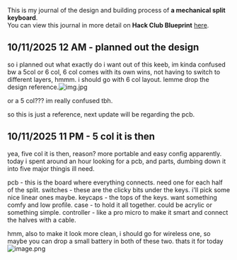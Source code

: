 <!--
  ===================    !!READ THIS NOTICE!!   ====================
  DO NOT edit this file manually. Your changes WILL BE OVERWRITTEN!
  This journal is auto generated and updated by Hack Club Blueprint.
  To edit this file, please edit your journal entries on Blueprint.
  ==================================================================
-->

This is my journal of the design and building process of **a mechanical split keyboard**.  
You can view this journal in more detail on **Hack Club Blueprint** [here](https://blueprint.hackclub.com/projects/394).


## 10/11/2025 12 AM - planned out the design  

so i planned out what exactly do i want out of this keeb, im kinda confused bw a 5col or 6 col, 6 col comes with its own wins, not having to switch to different layers, hmmm. i should go with 6 col layout. lemme drop the design reference.![img.jpg](https://blueprint.hackclub.com/user-attachments/blobs/proxy/eyJfcmFpbHMiOnsiZGF0YSI6MTQ4MiwicHVyIjoiYmxvYl9pZCJ9fQ==--faa7c4a2d2cd0147f3d75a943f252332c5f09240/img.jpg)

or a 5 col??? im really confused tbh.

so this is just a reference, next update will be regarding the pcb.


  

## 10/11/2025 11 PM - 5 col it is then  

yea, five col it is then, reason? more portable and easy config apparently. today i spent around an hour looking for a pcb, and parts, dumbing down it into five major thingis ill need.

pcb - this is the board where everything connects. need one for each half of the split.
switches - these are the clicky bits under the keys. i'll pick some nice linear ones maybe.
keycaps - the tops of the keys. want something comfy and low profile.
case - to hold it all together. could be acrylic or something simple.
controller - like a pro micro to make it smart and connect the halves with a cable.

hmm, also to make it look more clean, i should go for wireless one, so maybe you can drop a small battery in both of these two. thats it for today![image.png](https://blueprint.hackclub.com/user-attachments/blobs/proxy/eyJfcmFpbHMiOnsiZGF0YSI6MTY0OCwicHVyIjoiYmxvYl9pZCJ9fQ==--57797ece2456857b91f40a67faba46e1a06aba3d/image.png)
  


